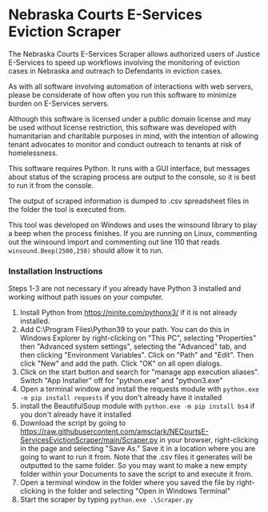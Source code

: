 # Nebraska Courts E-Services Eviction Scraper

The Nebraska Courts E-Services Scraper allows authorized users of Justice E-Services to speed up workflows involving the monitoring of eviction cases in Nebraska and outreach to Defendants in eviction cases. 

As with all software involving automation of interactions with web servers, please be considerate of how often you run this software to minimize burden on E-Services servers.

Although this software is licensed under a public domain license and may be used without license restriction, this software was developed with humanitarian and charitable purposes in mind, with the intention of allowing tenant advocates to monitor and conduct outreach to tenants at risk of homelessness. 

This software requires Python. It runs with a GUI interface, but messages about status of the scraping process are output to the console, so it is best to run it from the console.

The output of scraped information is dumped to .csv spreadsheet files in the folder the tool is executed from.

This tool was developed on Windows and uses the winsound library to play a beep when the process finishes. If you are running on Linux, commenting out the winsound import and commenting out line 110 that reads `winsound.Beep(2500,250)` should allow it to run.


### Installation Instructions

Steps 1-3 are not necessary if you already have Python 3 installed and working without path issues on your computer.

1. Install Python from https://ninite.com/pythonx3/ if it is not already installed.
2. Add C:\Program Files\Python39 to your path. You can do this in Windows Explorer by right-clicking on "This PC", selecting "Properties" then "Advanced system settings", selecting the "Advanced" tab, and then clicking "Environment Variables". Click on "Path" and "Edit". Then click "New" and add the path. Click "OK" on all open dialogs.
3. Click on the start button and search for "manage app execution aliases". Switch "App Installer" off for "python.exe" and "python3.exe"
4. Open a terminal window and install the requests module with `python.exe -m pip install requests` if you don't already have it installed
5. install the BeautifulSoup module with `python.exe -m pip install bs4` if you don't already have it installed
6. Download the script by going to https://raw.githubusercontent.com/amsclark/NECourtsE-ServicesEvictionScraper/main/Scraper.py in your browser, right-clicking in the page and selecting "Save As." Save it in a location where you are going to want to run it from. Note that the .csv files it generates will be outputted to the same folder. So you may want to make a new empty folder within your Documents to save the script to and execute it from.
7. Open a terminal window in the folder where you saved the file by right-clicking in the folder and selecting "Open in Windows Terminal"
8. Start the scraper by typing `python.exe .\Scraper.py`
